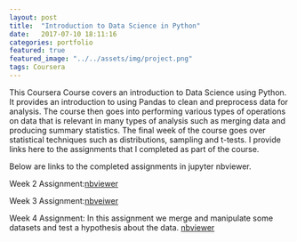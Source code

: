 ```yaml
---
layout: post
title:  "Introduction to Data Science in Python"
date:   2017-07-10 18:11:16
categories: portfolio
featured: true
featured_image: "../../assets/img/project.png"
tags: Coursera
---
```


This Coursera Course covers an introduction to Data Science using Python.
It provides an introduction to using Pandas to clean and preprocess data for analysis. The course then goes into performing various types of operations on data that is relevant in many types of analysis such as merging data and producing summary statistics. The final week of the course goes over statistical techniques such as distributions, sampling and t-tests. I provide links here to the assignments that I completed as part of the course.

Below are links to the completed assignments in jupyter nbviewer.

Week 2 Assignment:[nbviewer](http://nbviewer.jupyter.org/github/DFoly/Introduction-to-Data-Science-Coursera/blob/master/Assignment2.ipynb)

Week 3 Assignment:[nbveiwer](http://nbviewer.jupyter.org/github/DFoly/Introduction-to-Data-Science-Coursera/blob/master/Assignment3.ipynb)

Week 4 Assignment: In this assignment we merge and manipulate some datasets and test a hypothesis about the data. [nbviewer](http://nbviewer.jupyter.org/github/DFoly/Introduction-to-Data-Science-Coursera/blob/master/Assignment4.ipynb)

